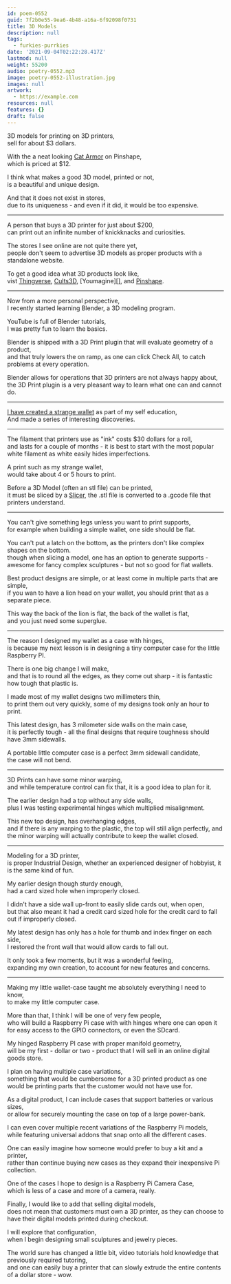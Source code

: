 ```yaml
---
id: poem-0552
guid: 7f2b0e55-9ea6-4b48-a16a-6f92098f0731
title: 3D Models
description: null
tags:
  - furkies-purrkies
date: '2021-09-04T02:22:28.417Z'
lastmod: null
weight: 55200
audio: poetry-0552.mp3
image: poetry-0552-illustration.jpg
images: null
artwork:
  - https://example.com
resources: null
features: {}
draft: false
---
```


3D models for printing on 3D printers,\
sell for about $3 dollars.

With the a neat looking [Cat Armor](https://pinshape.com/items/13088-3d-printed-cat-armor) on Pinshape,\
which is priced at $12.

I think what makes a good 3D model, printed or not,\
is a beautiful and unique design.

And that it does not exist in stores,\
due to its uniqueness - and even if it did, it would be too expensive.

---

A person that buys a 3D printer for just about $200,\
can print out an infinite number of knickknacks and curiosities.

The stores I see online are not quite there yet,\
people don't seem to advertise 3D models as proper products with a standalone website.

To get a good idea what 3D products look like,\
vist [Thingverse](https://www.thingiverse.com), [Cults3D](https://cults3d.com/), \[Youmagine]\[], and [Pinshape](https://pinshape.com).

---

Now from a more personal perspective,\
I recently started learning Blender, a 3D modeling program.

YouTube is full of Blender tutorials,\
I was pretty fun to learn the basics.

Blender is shipped with a 3D Print plugin that will evaluate geometry of a product,\
and that truly lowers the on ramp, as one can click Check All, to catch problems at every operation.

Blender allows for operations that 3D printers are not always happy about,\
the 3D Print plugin is a very pleasant way to learn what one can and cannot do.

---

[I have created a strange wallet](https://www.tinkercad.com/things/5Swx7vTkWpk) as part of my self education,\
And made a series of interesting discoveries.

---

The filament that printers use as "ink" costs $30 dollars for a roll,\
and lasts for a couple of months - it is best to start with the most popular white filament as white easily hides imperfections.

A print such as my strange wallet,\
would take about 4 or 5 hours to print.

Before a 3D Model (often an stl file) can be printed,\
it must be sliced by a [Slicer](https://www.youtube.com/watch?v=btLCKun-xFQ), the .stl file is converted to a .gcode file that printers understand.

---

You can't give something legs unless you want to print supports,\
for example when building a simple wallet, one side should be flat.

You can't put a latch on the bottom, as the printers don't like complex shapes on the bottom.\
though when slicing a model, one has an option to generate supports - awesome for fancy complex sculptures - but not so good for flat wallets.

Best product designs are simple, or at least come in multiple parts that are simple,\
if you wan to have a lion head on your wallet, you should print that as a separate piece.

This way the back of the lion is flat, the back of the wallet is flat,\
and you just need some superglue.

---

The reason I designed my wallet as a case with hinges,\
is because my next lesson is in designing a tiny computer case for the little Raspberry PI.

There is one big change I will make,\
and that is to round all the edges, as they come out sharp - it is fantastic how tough that plastic is.

I made most of my wallet designs two millimeters thin,\
to print them out very quickly, some of my designs took only an hour to print.

This latest design, has 3 milometer side walls on the main case,\
it is perfectly tough - all the final designs that require toughness should have 3mm sidewalls.

A portable little computer case is a perfect 3mm sidewall candidate,\
the case will not bend.

---

3D Prints can have some minor warping,\
and while temperature control can fix that, it is a good idea to plan for it.

The earlier design had a top without any side walls,\
plus I was testing experimental hinges which multiplied misalignment.

This new top design, has overhanging edges,\
and if there is any warping to the plastic, the top will still align perfectly, and the minor warping will actually contribute to keep the wallet closed.

---

Modeling for a 3D printer,\
is proper Industrial Design, whether an experienced designer of hobbyist, it is the same kind of fun.

My earlier design though sturdy enough,\
had a card sized hole when improperly closed.

I didn't have a side wall up-front to easily slide cards out, when open,\
but that also meant it had a credit card sized hole for the credit card to fall out if improperly closed.

My latest design has only has a hole for thumb and index finger on each side,\
I restored the front wall that would allow cards to fall out.

It only took a few moments, but it was a wonderful feeling,\
expanding my own creation, to account for new features and concerns.

---

Making my little wallet-case taught me absolutely everything I need to know,\
to make my little computer case.

More than that, I think I will be one of very few people,\
who will build a Raspberry Pi case with with hinges where one can open it for easy access to the GPIO connectors, or even the SDcard.

My hinged Raspberry PI case with proper manifold geometry,\
will be my first - dollar or two - product that I will sell in an online digital goods store.

I plan on having multiple case variations,\
something that would be cumbersome for a 3D printed product as one would be printing parts that the customer would not have use for.

As a digital product, I can include cases that support batteries or various sizes,\
or allow for securely mounting the case on top of a large power-bank.

I can even cover multiple recent variations of the Raspberry Pi models,\
while featuring universal addons that snap onto all the different cases.

One can easily imagine how someone would prefer to buy a kit and a printer,\
rather than continue buying new cases as they expand their inexpensive Pi collection.

One of the cases I hope to design is a Raspberry Pi Camera Case,\
which is less of a case and more of a camera, really.

Finally, I would like to add that selling digital models,\
does not mean that customers must own a 3D printer, as they can choose to have their digital models printed during checkout.

I will explore that configuration,\
when I begin designing small sculptures and jewelry pieces.

The world sure has changed a little bit, video tutorials hold knowledge that previously required tutoring,\
and one can easily buy a printer that can slowly extrude the entire contents of a dollar store - wow.
